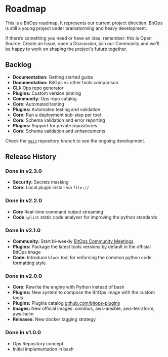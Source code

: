 # Roadmap

This is a BitOps roadmap. It represents our current project direction.
BitOps is still a young project under brainstorming and heavy development.

If there’s something you need or have an idea, remember: this is Open Source.
Create an Issue, open a Discussion, join our Community and we'll be happy to work on shaping the project's future together.

## Backlog
- **Documentation:** Getting started guide
- **Documentation:** BitOps vs other tools comparison
- **CLI:** Ops repo generator
- **Plugins:** Custom version pinning
- **Community:** Ops repo catalog
- **Core:** Automated testing
- **Plugins:** Automated testing and validation
- **Core:** Run a deployment sub-step per tool
- **Core:** Schema validation and error reporting
- **Plugins:** Support for private repositories
- **Core:** Schema validation and enhancements

Check the [`main`](https://github.com/bitovi/bitops) repository branch to see the ongoing development.

## Release History
### Done in v2.3.0
  - **Security:** Secrets masking
  - **Core:** Local plugin install via `file://`

### Done in v2.2.0
  - **Core** Real-time command output streaming
  - **Code** `pylint` static code analyser for improving the python standards

### Done in v2.1.0
  - **Community:** Start bi-weekly [BitOps Community Meetings](https://github.com/bitovi/bitops/discussions?discussions_q=label%3Atype%3Ameeting)
  - **Plugins:** Package the latest tools versions by default in the official BitOps image
  - **Code:** Introduce `black` tool for enforcing the common python code formatting style

### Done in v2.0.0
  - **Core:** Rewrite the engine with Python instead of bash
  - **Plugins:** New system to compose the BitOps image with the custom tools
  - **Plugins:** Plugins catalog [github.com/bitops-plugins](https://github.com/bitops-plugins/)
  - **Images:** New official images: omnibus, aws-ansible, aws-terraform, aws-helm
  - **Releases:** New docker tagging strategy

### Done in v1.0.0
  - Ops Repository concept
  - Initial implementation in bash
